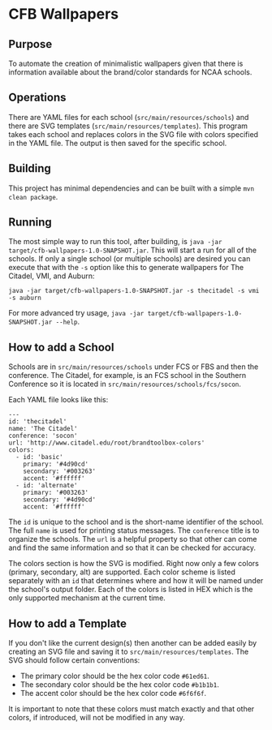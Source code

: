 # CFB Wallpapers

## Purpose
To automate the creation of minimalistic wallpapers given that there is information available about the brand/color standards for NCAA schools.

## Operations
There are YAML files for each school (`src/main/resources/schools`) and there are SVG templates (`src/main/resources/templates`). This program takes 
each school and replaces colors in the SVG file with colors specified in the YAML file. The output is then saved for the specific school.

## Building
This project has minimal dependencies and can be built with a simple `mvn clean package`.

## Running
The most simple way to run this tool, after building, is `java -jar target/cfb-wallpapers-1.0-SNAPSHOT.jar`. This will start a run for all of the schools. If only 
a single school (or multiple schools) are desired you can execute that with the `-s` option like this to generate wallpapers for The Citadel, VMI, and Auburn:
```
java -jar target/cfb-wallpapers-1.0-SNAPSHOT.jar -s thecitadel -s vmi -s auburn
```
For more advanced try usage, `java -jar target/cfb-wallpapers-1.0-SNAPSHOT.jar --help`.

## How to add a School
Schools are in `src/main/resources/schools` under FCS or FBS and then the conference. The Citadel, for example, is an FCS school in the Southern Conference so 
it is located in `src/main/resources/schools/fcs/socon`. 

Each YAML file looks like this:
```
---
id: 'thecitadel'
name: 'The Citadel'
conference: 'socon'
url: 'http://www.citadel.edu/root/brandtoolbox-colors'
colors:
  - id: 'basic'
    primary: '#4d90cd'
    secondary: '#003263'
    accent: '#ffffff'
  - id: 'alternate'
    primary: '#003263'
    secondary: '#4d90cd'
    accent: '#ffffff'
```

The `id` is unique to the school and is the short-name identifier of the school. The full `name` is used for printing status messages. The `conference` title is to 
organize the schools. The `url` is a helpful property so that other can come and find the same information and so that it can be checked for accuracy.

The colors section is how the SVG is modified. Right now only a few colors (primary, secondary, alt) are supported. Each color scheme is listed separately with an 
`id` that determines where and how it will be named under the school's output folder. Each of the colors is listed in HEX which is the only supported mechanism at 
the current time.

## How to add a Template
If you don't like the current design(s) then another can be added easily by creating an SVG file and saving it to `src/main/resources/templates`. The SVG should 
follow certain conventions:

* The primary color should be the hex color code `#61ed61`.
* The secondary color should be the hex color code `#b1b1b1`.
* The accent color should be the hex color code `#6f6f6f`.

It is important to note that these colors must match exactly and that other colors, if introduced, will not be modified in any way.
